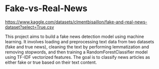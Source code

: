 # Fake-vs-Real-News

https://www.kaggle.com/datasets/clmentbisaillon/fake-and-real-news-dataset?select=True.csv

This project aims to build a fake news detection model using machine learning. It involves loading and preprocessing text data from two datasets (fake and true news), cleaning the text by performing lemmatization and removing stopwords, and then training a RandomForestClassifier model using TF-IDF vectorized features. The goal is to classify news articles as either fake or true based on their text content.
